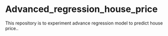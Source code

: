 # Advanced_regression_house_price
This repository is to experiment advance regression model to predict house price..  
